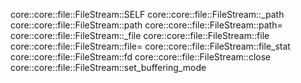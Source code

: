 core::core::file::FileStream::SELF
core::core::file::FileStream::_path
core::core::file::FileStream::path
core::core::file::FileStream::path=
core::core::file::FileStream::_file
core::core::file::FileStream::file
core::core::file::FileStream::file=
core::core::file::FileStream::file_stat
core::core::file::FileStream::fd
core::core::file::FileStream::close
core::core::file::FileStream::set_buffering_mode